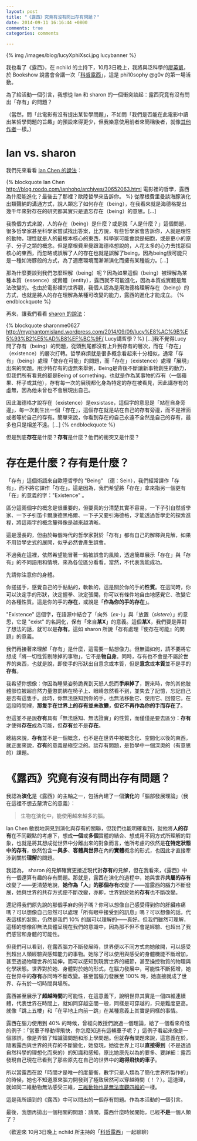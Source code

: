```yaml
---
layout: post
title: "《露西》究竟有沒有問出存有問題？"
date: 2014-09-11 16:16:44 +0800
comments: true
categories: comments

---
```


{% img /images/blog/lucyXphiXsci.jpg lucybanner %}

我也看了《露西》，在 nchild 的主持下，10月3日晚上，我將與泛科學的[廖英凱](http://pansci.tw/archives/author/ykliao)，於 Bookshow 說書會合講一次「[科哲露西](http://www.accupass.com/go/lucy)」，這是 phi10sophy @g0v 的第一場活動。

為了給活動一個引言，我想從 Ian 和 sharon 的一個衝突談起：露西究竟有沒有問出「存有」的問題？

（當然，問「此電影有沒有提出某哲學問題」，不如問「我們是否能在此電影中讀出某哲學問題的旨趣」的預設來得更少，但我樂意使用前者來簡稱後者，就像[其他作者](https://phi10.hackpad.com/VhrAm5mqMJo)一樣。）

<!--more-->

# Ian vs. sharon

我們先來看看 [Ian Chen 的說法](http://blog.roodo.com/ianhoho/archives/30652063.html)：

{% blockquote Ian Chen http://blog.roodo.com/ianhoho/archives/30652063.html 電影裡的哲學，露西為什麼能進化？最後去了那裡？歐陸哲學來告訴你。 %}
從摩根費里曼談海豚演化出類聲納的溝通方式，說人類忘了如何存在（being），在我看來就是海德格提出幾千年來對存在的研究都其實只是遺忘存在（being）的意思。[...]

我換個方式來說，人的存在（being）是什麼？或是說「人是什麼？」這個問題，很多哲學家甚至科學家嘗試找出答案，比方說，有些哲學家會告訴你，人就是理性的動物，理性就是人的最根本核心的東西，科學家可能會說是細胞，或是更小的原子、分子之類的概念。但是摩根費里曼跟海德格想說的，人花太多的心力去找那個核心的東西，而忽略或誤解了人的存在也就是誤解了being，因為being很可能只是一種如海豚般的方式，為了適應環境而漸漸演化而擁有某種能力。[...]

那為什麼要談到我們怎麼理解（being）呢？因為如果這個（being）被理解為某種本質（essence）或實體（entity），露西就不可能進化，因為本質或實體是無法改變的。也由於電影裡的世界觀，我個人認為是用海德格理解存在（being）的方式，也就是將人的存在理解為某種可改變的能力，露西的進化才能成立。
{% endblockquote %}

再來，讓我們看看 [sharon 的說法](http://myphantomisland.wordpress.com/2014/09/09/lucy%E8%AC%9B%E5%93%B2%E5%AD%B8%EF%BC%9F/)：

{% blockquote sharonme0627 http://myphantomisland.wordpress.com/2014/09/09/lucy%E8%AC%9B%E5%93%B2%E5%AD%B8%EF%BC%9F/ Lucy講哲學？%}
[...]我不覺得Lucy問了存有（being）的問題，從頭到尾都沒有上升到存有的層次，而在「存在」（existence）的層次打轉。哲學麻煩就是很多概念看起來十分相似，通常「存有」（being）處理「使存在可能」的問題，而「存在」（existence）處理「展現」出來的問題。用沙特存有的虛無來舉例，Being是背後不斷讓新事物創生的動力，但我們所有看見的都是Being of something，也就是作為某事物的存有（一個蘋果、杯子或其他），存有每一次的展現都化身為特定的存在被看見，因此講存有的虛無，因為他未曾也不會展現出自己。

因此海德格才說存在（existence）是exsistase，這個字的意思是「站在自身旁邊」，每一次創生出一個「存在」，這個存在就是站在自己的存有旁邊，而不是裡面或者等於自己的存有。簡單來說，你看到存在的自己永遠不全然是自己的存有，最多也只是相差不遠。[...]
{% endblockquote %}

但是到底**存在**是什麼？**存有**是什麼？他們的衝突又是什麼？

# 存在是什麼？存有是什麼？

「存有」這個術語來自歐陸哲學的 "Being" （德：Sein），我們經常譯作「存有」，而不將它譯作「存在」。這是因為，我們希望將「存在」拿來指另一個更有「在」的意義的字："Existence" 。

區分這兩個字的概念是很重要的，但要真的分清楚其實不容易。一下子引自然哲學家、一下子引笛卡爾康德黑格爾、一下子又要引海德格，才能透過哲學史的探索進程，將這兩字的概念釐得像是越來越清晰。

這是漫長的，但由於每個時代的哲學家對於「存有」都有自己的解釋與見解，如果不用哲學史式的展開，似乎必然會產生誤會。

不過我在這裡，依然希望能冒著一點被誤會的風險，透過簡單展示「存在」與「存有」的不同語用和情境，來為各位區分看看。當然，不代表我能成功。

先請你注意你的身體。

你搓搓手，感覺自己的手黏黏的，軟軟的，這是關於你的手的**性質**。在這同時，你可以決定手的形狀，決定握拳、決定張開，你可以有條件地自由地感覺它、改變它的各種性質。這是你的手的**存在**，或說是「**作為你的手的存在**」。

"Existence" 這個字，在語源中結合了「向外（*ex-*）」與「放置（*sistere*）」的意思，它是 "exist" 的名詞化，保有「來自**某X**」的意義。這個**某X**，我們要是弄對了想法的話，就可以是**存有**。這如 sharon 所說「存有處理『使存在可能』的問題」的意義。

我們再接著來理解「存有」是什麼，這需要一點想像力。但無論如何，請不要將它想成「將一切性質剔除掉的事物」，它不是**物自身**。同時，存有也不會是不屬於世界的東西，也就是說，即使手的形狀出自意念或本質，但是**意念**或**本質**並不是手的**存有**。

我希望你想像：你因為睡覺姿勢詭異到天怒人怨而**手麻掉了**，醒來時，你的其他肢體部位被超自然力量懲罰綁在椅子上、眼睛忽然看不到，並失去了記憶，忘記自己是否有這隻手。此時，你無法感知到你的手，也無法移動它、使用它、回憶它。在這段時間裡，**那隻手在世界上的存有並未改變，但它不再作為你的手而存在了**。

但這並不是說**存有**具有「無法感知、無法證實」的性質，而僅僅是要去區分：**存有**才使得**存在**成為可能，但**存有**並不是**存在**。

總結來說，**存有**並不是一個概念，也不是在世界中被概念化、空間化以後的東西，就正面來說，**存有**的意義是極空泛的。談存有問題，是哲學中一個深奧的（有意思的）課題。

# 《露西》究竟有沒有問出存有問題？

我認為**演化**是《露西》的主軸之一，包括內建了一個**演化**的「腦部發展理論」（我在這裡不想去釐清它的意義）：

> 生物在演化中，能使用越來越多的腦。

Ian Chen 敏銳地洞見到演化與存有的關聯，但我們也能明確看到，就他將**人的存有**在不同觀點的考慮下，想成**一個**或**多個**實體的結合、想成用不同方式所理解的對象，也就是將其想成從世界中分離出來的對象而言，他所考慮的依然是**在特定狀態中的存有**，依然包含**一與多**、**客體與世界**在內的**實體**概念的形式，也因此才直接牽涉到關於**理解**的問題。

我認為， sharon 的見解確實更接近現代對**存有**的見解，但在我看來，《露西》中有一個還算有趣的存有問題。那就是，露西在演化的過程中，她與世界**共屬的存有**改變了——更清楚地說，**她作為「人」的那個存有**改變了——當露西的腦力不斷發展，她與世界的共存方式便不斷改變，亦即，世界對於她的**存有**也不斷改變。

還記得我們原先說的那個手麻的例子嗎？你可以想像自己感受得到你的肝臟疼痛嗎？可以想像自己忽然可以處理「所有眼中接受到的訊息」嗎？可以想像的話，代表這樣的狀態，仍然是我們 10% 的腦可以理解的——真好。但我們雖然可理解，這樣的想像卻無法具體呈現在我們的意識中，因為那不但不會是經驗、也超出了我們感官和身體的可能性。

但我們可以看到，在露西腦力不斷發展時，世界便以不同方式向她敞開，可以感受到超出人類經驗與感知能力的事物。她除了可以使用與感受的身體機能不斷增加，甚至透過物理世界的延伸，而可以感知到現實世界的細節，甚至操控物質的物理與化學狀態。世界對於她、身體對於她的形式，在腦力發展中，可能性不斷拓增，她在世界中的**存有**亦同時不斷改變。甚至當腦力發展至 100% 時，她直接就成了世界、存有於一切時間與場所。

露西甚至展示了**超越時間**的可能性，在這意義下，說明世界其實是一個四維連續體，代表世界在時間上，就如同穿越空間一般，同樣是可穿越的，只是難度更高。就像「跳上五樓」和「在平地上向前一跳」在某種意義上其實是同樣的事情。

露西在腦力使用到 40% 的時候，曾經向教授們說過一個理論，給了一個看來奇怪的例子：「當車子移動得飛快，你怎麼知道有這輛車子呢？」這例子看起來像是一個謬誤，像是弄錯了知識論問題和形上學問題。但就**存有**問題來說，這意義在於，隨著露西與世界的共存的不斷變化，她發現，她從世界上可以**直接得到**（不是透過自然科學的理想化而來的）的知識和感知，原比她原先以為的要多、要詳細：露西發現自己現在已看到了那些原先在自己的世界中的**跑得飛快的車子**。

所以當露西在說「時間才是唯一的度量衡，數字只是人類為了簡化世界所製作的」的時候，她也不知道原來腦力開發到了極致居然可以穿越時間（！？）。這道理，就如同二維動物無法感受三維，[三維動物也是無法直觀四維的](https://www.sciencenews.org/article/seeing-four-dimensions)一樣。

這是我所讀到的《露西》中可以問出的一個存有問題。作為本活動的一個引言。

最後，我想再拋出一個相關的問題：請問，露西什麼時候開始，已經**不是**一個人類了？

（歡迎來 10月3日晚上 nchild 所主持的「[科哲露西](http://www.accupass.com/go/lucy)」一起聊聊）
